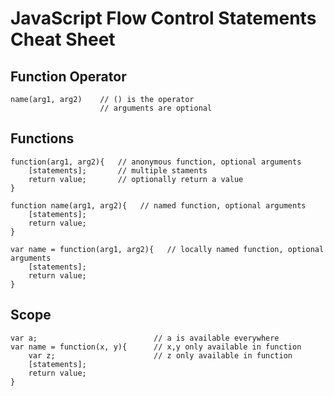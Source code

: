 # JavaScript Flow Control Statements Cheat Sheet

Function Operator
-----------------

```
name(arg1, arg2)    // () is the operator
	     		    // arguments are optional
```

Functions
---------

```
function(arg1, arg2){   // anonymous function, optional arguments
	[statements];	    // multiple staments
	return value;	    // optionally return a value
}

function name(arg1, arg2){   // named function, optional arguments
	[statements];
	return value;
}

var name = function(arg1, arg2){   // locally named function, optional arguments
	[statements];
	return value;
}
```

Scope
-----

```
var a;							// a is available everywhere
var name = function(x, y){   	// x,y only available in function
	var z;						// z only available in function
	[statements];
	return value;
}
```